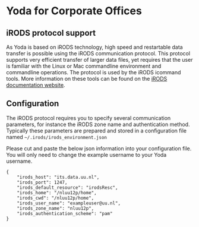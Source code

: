 # Yoda for Corporate Offices
## iRODS protocol support
As Yoda is based on iRODS technology, high speed and restartable data
transfer is possible using the iRODS communication protocol. 
This protocol supports very efficient transfer of larger data files,
yet requires that the user is familiar with the Linux or Mac commandline
environment and commandline operations. 
The protocol is used by the iRODS icommand tools. More information on these
tools can be found on the 
[iRODS documentation website](https://docs.irods.org/master/). 

## Configuration
The iRODS protocol requires you to specify several communication parameters, for instance
the iRODS zone name and authentication method.
Typically these parameters are prepared and stored in a configuration file 
named `~/.irods/irods_environment.json`

Please cut and paste the below json information into your configuration file. 
You will only need to change the example username to your Yoda username.
```
{
    "irods_host": "its.data.uu.nl",
    "irods_port": 1247,
    "irods_default_resource": "irodsResc",
    "irods_home": "/nluu12p/home",
    "irods_cwd": "/nluu12p/home",
    "irods_user_name": "exampleuser@uu.nl",
    "irods_zone_name": "nluu12p",
    "irods_authentication_scheme": "pam"
}
```

